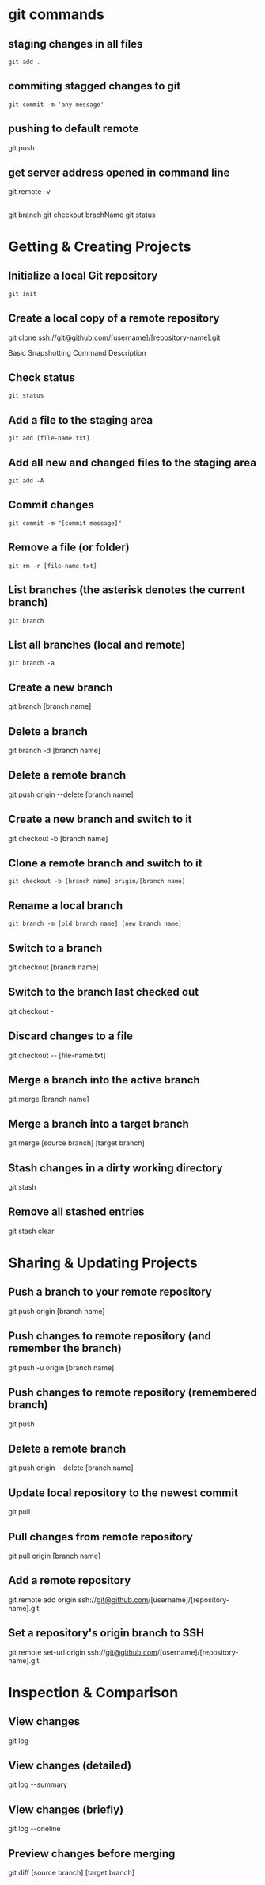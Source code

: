 # git commands
## staging changes in all files 
~~~
git add .
~~~

## commiting stagged changes to git
~~~
git commit -m 'any message'
~~~

## pushing to default remote
git push

## get server address opened in command line
git remote -v

## 
git branch
git checkout brachName
git status

# Getting & Creating Projects

## Initialize a local Git repository
~~~
git init
~~~

## Create a local copy of a remote repository
git clone ssh://git@github.com/[username]/[repository-name].git				

Basic Snapshotting 									Command Description

## Check status
~~~
git status	
~~~									

## Add a file to the staging area
~~~
git add [file-name.txt]		
~~~							

## Add all new and changed files to the staging area
~~~
git add -A										
~~~


## Commit changes
~~~
git commit -m "[commit message]"							
~~~

## Remove a file (or folder)
~~~
git rm -r [file-name.txt]		
~~~						

## List branches (the asterisk denotes the current branch)
~~~
git branch							
~~~

## List all branches (local and remote)
~~~
git branch -a		
~~~								

## Create a new branch
git branch [branch name]								

## Delete a branch
git branch -d [branch name]	

## Delete a remote branch
git push origin --delete [branch name]							

## Create a new branch and switch to it
git checkout -b [branch name]								

## Clone a remote branch and switch to it
~~~
git checkout -b [branch name] origin/[branch name]					
~~~

## Rename a local branch
~~~
git branch -m [old branch name] [new branch name]					
~~~
## Switch to a branch		
git checkout [branch name]	

## Switch to the branch last checked out
git checkout -										

## Discard changes to a file
git checkout -- [file-name.txt]							

## Merge a branch into the active branch
git merge [branch name]									

## Merge a branch into a target branch
git merge [source branch] [target branch]		

## Stash changes in a dirty working directory
git stash			
## Remove all stashed entries							
git stash clear										

# Sharing & Updating Projects

## Push a branch to your remote repository
git push origin [branch name]								

## Push changes to remote repository (and remember the branch)
git push -u origin [branch name]							

## Push changes to remote repository (remembered branch)
git push										


## Delete a remote branch
git push origin --delete [branch name]			

## Update local repository to the newest commit
git pull										

## Pull changes from remote repository
git pull origin [branch name]								

## Add a remote repository
git remote add origin ssh://git@github.com/[username]/[repository-name].git		

## Set a repository's origin branch to SSH
git remote set-url origin ssh://git@github.com/[username]/[repository-name].git		

# Inspection & Comparison
## View changes
git log											

## View changes (detailed)
git log --summary									
## View changes (briefly)
git log --oneline									

## Preview changes before merging
git diff [source branch] [target branch]						